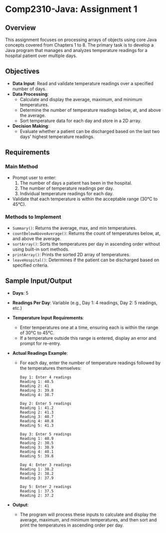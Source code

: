 # Comp2310-Java: Assignment 1

## Overview
This assignment focuses on processing arrays of objects using core Java concepts covered from Chapters 1 to 8. The primary task is to develop a Java program that manages and analyzes temperature readings for a hospital patient over multiple days.

## Objectives
- **Data Input**: Read and validate temperature readings over a specified number of days.
- **Data Processing**:
  - Calculate and display the average, maximum, and minimum temperatures.
  - Determine the number of temperature readings below, at, and above the average.
  - Sort temperature data for each day and store in a 2D array.
- **Decision Making**:
  - Evaluate whether a patient can be discharged based on the last two days' highest temperature readings.

## Requirements
### Main Method
- Prompt user to enter:
  1. The number of days a patient has been in the hospital.
  2. The number of temperature readings per day.
  3. Individual temperature readings for each day.
- Validate that each temperature is within the acceptable range (30°C to 45°C).

### Methods to Implement
- `Summary()`: Returns the average, max, and min temperatures.
- `countBelowAboveAverage()`: Returns the count of temperatures below, at, and above the average.
- `sortArray()`: Sorts the temperatures per day in ascending order without using built-in sort methods.
- `printArray()`: Prints the sorted 2D array of temperatures.
- `leaveHospital()`: Determines if the patient can be discharged based on specified criteria.

## Sample Input/Output
- **Days**: 5
- **Readings Per Day**: Variable (e.g., Day 1: 4 readings, Day 2: 5 readings, etc.)
- **Temperature Input Requirements**:
  - Enter temperatures one at a time, ensuring each is within the range of 30°C to 45°C.
  - If a temperature outside this range is entered, display an error and prompt for re-entry.

- **Actual Readings Example**:
  - For each day, enter the number of temperature readings followed by the temperatures themselves:
    ```
    Day 1: Enter 4 readings
    Reading 1: 40.5
    Reading 2: 41
    Reading 3: 39.8
    Reading 4: 38.7

    Day 2: Enter 5 readings
    Reading 1: 41.2
    Reading 2: 41.3
    Reading 3: 40.7
    Reading 4: 40.8
    Reading 5: 41.3

    Day 3: Enter 5 readings
    Reading 1: 40.9
    Reading 2: 38.5
    Reading 3: 38.9
    Reading 4: 40.1
    Reading 5: 39.8

    Day 4: Enter 3 readings
    Reading 1: 38.2
    Reading 2: 38.2
    Reading 3: 37.9

    Day 5: Enter 2 readings
    Reading 1: 37.5
    Reading 2: 37.2
    ```

- **Output**:
  - The program will process these inputs to calculate and display the average, maximum, and minimum temperatures, and then sort and print the temperatures in ascending order per day.


